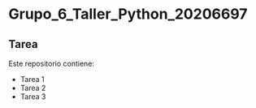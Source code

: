 # Grupo_6_Taller_Python_20206697

## Tarea

Este repositorio contiene:
- Tarea 1
- Tarea 2
- Tarea 3
